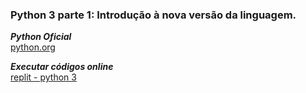 ### Python 3 parte 1: Introdução à nova versão da linguagem.

***Python Oficial*** <br>
[python.org](https://www.python.org/)

***Executar códigos online*** <br>
[replit - python 3](https://replit.com/languages/python3)